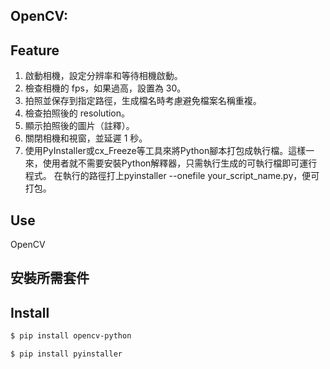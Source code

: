 ## OpenCV:
## Feature
1. 啟動相機，設定分辨率和等待相機啟動。
2. 檢查相機的 fps，如果過高，設置為 30。
3. 拍照並保存到指定路徑，生成檔名時考慮避免檔案名稱重複。
4. 檢查拍照後的 resolution。
5. 顯示拍照後的圖片（註釋）。
6. 關閉相機和視窗，並延遲 1 秒。
7. 使用PyInstaller或cx_Freeze等工具來將Python腳本打包成執行檔。這樣一來，使用者就不需要安裝Python解釋器，只需執行生成的可執行檔即可運行程式。
在執行的路徑打上pyinstaller --onefile your_script_name.py，便可打包。

## Use
OpenCV
## 安裝所需套件
## Install
```sh
$ pip install opencv-python
```
```sh
$ pip install pyinstaller
```
```

